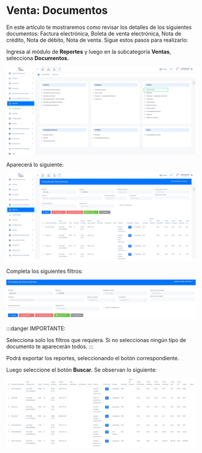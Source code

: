 # Venta: Documentos

En este artículo te mostraremos como revisar los detalles de los siguientes documentos: Factura electrónica, Boleta de venta electrónica, Nota de crédito, Nota de débito, Nota de venta. Sigue estos pasos para realizarlo:

Ingresa al módulo de **Reportes** y luego en la subcategoría **Ventas**, selecciona **Documentos.**

![Alt text](img/Ventas_documentos_01.jpg)

Aparecerá lo siguiente:

![Alt text](img/Ventas_documentos_02.jpg)

Completa los siguientes filtros:

![Alt text](img/Ventas_documentos_03.jpg)


:::danger IMPORTANTE:

Selecciona solo los filtros que requiera. Si no seleccionas ningún tipo de documento te aparecerán todos.
:::

Podrá exportar los reportes, seleccionando el botón correspondiente.

Luego seleccione el botón **Buscar.** Se observan lo siguiente:

![Alt text](img/Ventas_documentos_04.jpg)